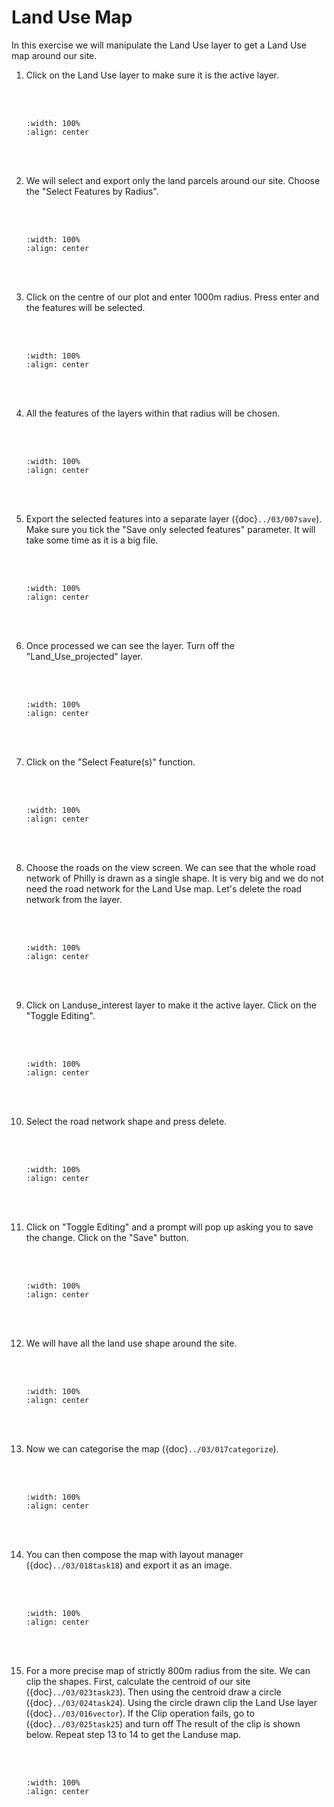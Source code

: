 # Land Use Map

In this exercise we will manipulate the Land Use layer to get a Land Use map around our site.

1. Click on the Land Use layer to make sure it is the active layer.

    <br/><br/>
    ```{image} ../../_static/020workflow13/img1.png
    :width: 100%
    :align: center
    ```
    <br/><br/>

2. We will select and export only the land parcels around our site. Choose the "Select Features by Radius".

    <br/><br/>
    ```{image} ../../_static/020workflow13/img2.png
    :width: 100%
    :align: center
    ```
    <br/><br/>

3. Click on the centre of our plot and enter 1000m radius. Press enter and the features will be selected.

    <br/><br/>
    ```{image} ../../_static/020workflow13/img3.png
    :width: 100%
    :align: center
    ```
    <br/><br/>

4. All the features of the layers within that radius will be chosen.

    <br/><br/>
    ```{image} ../../_static/020workflow13/img4.png
    :width: 100%
    :align: center
    ```
    <br/><br/>

5. Export the selected features into a separate layer ({doc}`../03/007save`).  Make sure you tick the "Save only selected features" parameter. It will take some time as it is a big file.

    <br/><br/>
    ```{image} ../../_static/020workflow13/img5.png
    :width: 100%
    :align: center
    ```
    <br/><br/>

6. Once processed we can see the layer. Turn off the "Land_Use_projected" layer.

    <br/><br/>
    ```{image} ../../_static/020workflow13/img6.png
    :width: 100%
    :align: center
    ```
    <br/><br/>

7. Click on the "Select Feature(s)" function.

    <br/><br/>
    ```{image} ../../_static/020workflow13/img7.png
    :width: 100%
    :align: center
    ```
    <br/><br/>

8. Choose the roads on the view screen. We can see that the whole road network of Philly is drawn as a single shape. It is very big and we do not need the road network for the Land Use map. Let's delete the road network from the layer.

    <br/><br/>
    ```{image} ../../_static/020workflow13/img8.png
    :width: 100%
    :align: center
    ```
    <br/><br/>

9. Click on Landuse_interest layer to make it the active layer. Click on the "Toggle Editing".

    <br/><br/>
    ```{image} ../../_static/020workflow13/img9.png
    :width: 100%
    :align: center
    ```
    <br/><br/>

10. Select the road network shape and press delete.

    <br/><br/>
    ```{image} ../../_static/020workflow13/img10.png
    :width: 100%
    :align: center
    ```
    <br/><br/>

11. Click on "Toggle Editing" and a prompt will pop up asking you to save the change. Click on the "Save" button.

    <br/><br/>
    ```{image} ../../_static/020workflow13/img11.png
    :width: 100%
    :align: center
    ```
    <br/><br/>

12. We will have all the land use shape around the site.

    <br/><br/>
    ```{image} ../../_static/020workflow13/img12.png
    :width: 100%
    :align: center
    ```
    <br/><br/>

13. Now we can categorise the map ({doc}`../03/017categorize`).

    <br/><br/>
    ```{image} ../../_static/020workflow13/img13.png
    :width: 100%
    :align: center
    ```
    <br/><br/>

14. You can then compose the map with layout manager ({doc}`../03/018task18`) and export it as an image.

    <br/><br/>
    ```{image} ../../_static/020workflow13/img14.png
    :width: 100%
    :align: center
    ```
    <br/><br/>

15. For a more precise map of strictly 800m radius from the site. We can clip the shapes. First, calculate the centroid of our site ({doc}`../03/023task23`). Then using the centroid draw a circle ({doc}`../03/024task24`). Using the circle drawn clip the Land Use layer ({doc}`../03/016vector`). If the Clip operation fails, go to ({doc}`../03/025task25`) and turn off The result of the clip is shown below. Repeat step 13 to 14 to get the Landuse map.

    <br/><br/>
    ```{image} ../../_static/020workflow13/img15.png
    :width: 100%
    :align: center
    ```
    <br/><br/>
